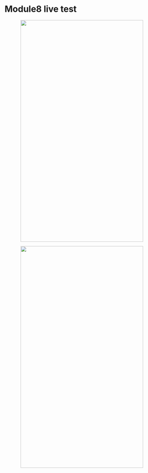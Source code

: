 # Module8 live test

<p align="center">
  <img src="https://github.com/HasibuliT/Module8_live_test/assets/66546794/d259dc4c-8065-49d8-8c63-ad678d3043f5" width="400" height="720"/>
</p>

<p align="center">
  <img src="https://github.com/HasibuliT/Module8_live_test/assets/66546794/0076bd1e-a31c-4f8f-977c-06322eec40ce" width="400" height="720"/>
</p>
